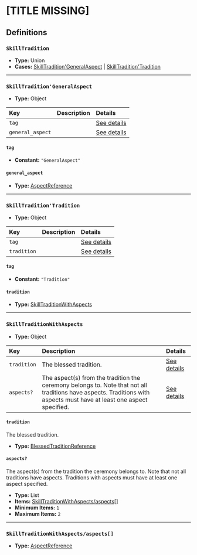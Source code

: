 # [TITLE MISSING]

## Definitions

### <a name="SkillTradition"></a> `SkillTradition`

- **Type:** Union
- **Cases:** <a href="#SkillTradition'GeneralAspect">SkillTradition'GeneralAspect</a> | <a href="#SkillTradition'Tradition">SkillTradition'Tradition</a>

---

### <a name="SkillTradition'GeneralAspect"></a> `SkillTradition'GeneralAspect`

- **Type:** Object

Key | Description | Details
:-- | :-- | :--
`tag` |  | <a href="#SkillTradition'GeneralAspect/tag">See details</a>
`general_aspect` |  | <a href="#SkillTradition'GeneralAspect/general_aspect">See details</a>

#### <a name="SkillTradition'GeneralAspect/tag"></a> `tag`

- **Constant:** `"GeneralAspect"`

#### <a name="SkillTradition'GeneralAspect/general_aspect"></a> `general_aspect`

- **Type:** <a href="./_SimpleReferences.md#AspectReference">AspectReference</a>

---

### <a name="SkillTradition'Tradition"></a> `SkillTradition'Tradition`

- **Type:** Object

Key | Description | Details
:-- | :-- | :--
`tag` |  | <a href="#SkillTradition'Tradition/tag">See details</a>
`tradition` |  | <a href="#SkillTradition'Tradition/tradition">See details</a>

#### <a name="SkillTradition'Tradition/tag"></a> `tag`

- **Constant:** `"Tradition"`

#### <a name="SkillTradition'Tradition/tradition"></a> `tradition`

- **Type:** <a href="#SkillTraditionWithAspects">SkillTraditionWithAspects</a>

---

### <a name="SkillTraditionWithAspects"></a> `SkillTraditionWithAspects`

- **Type:** Object

Key | Description | Details
:-- | :-- | :--
`tradition` | The blessed tradition. | <a href="#SkillTraditionWithAspects/tradition">See details</a>
`aspects?` | The aspect(s) from the tradition the ceremony belongs to. Note that not all traditions have aspects. Traditions with aspects must have at least one aspect specified. | <a href="#SkillTraditionWithAspects/aspects">See details</a>

#### <a name="SkillTraditionWithAspects/tradition"></a> `tradition`

The blessed tradition.

- **Type:** <a href="./_SimpleReferences.md#BlessedTraditionReference">BlessedTraditionReference</a>

#### <a name="SkillTraditionWithAspects/aspects"></a> `aspects?`

The aspect(s) from the tradition the ceremony belongs to. Note that not all traditions have aspects. Traditions with aspects must have at least one aspect specified.

- **Type:** List
- **Items:** <a href="#SkillTraditionWithAspects/aspects[]">SkillTraditionWithAspects/aspects[]</a>
- **Minimum Items:** `1`
- **Maximum Items:** `2`

---

### <a name="SkillTraditionWithAspects/aspects[]"></a> `SkillTraditionWithAspects/aspects[]`

- **Type:** <a href="./_SimpleReferences.md#AspectReference">AspectReference</a>

